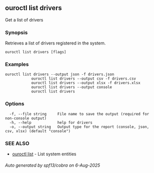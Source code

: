 ## ouroctl list drivers

Get a list of drivers

### Synopsis

Retrieves a list of drivers registered in the system.

```
ouroctl list drivers [flags]
```

### Examples

```
ouroctl list drivers --output json -f drivers.json
			ouroctl list drivers --output csv -f drivers.csv
			ouroctl list drivers --output xlsx -f drivers.xlsx
			ouroctl list drivers --output console
			ouroctl list drivers
```

### Options

```
  -f, --file string     File name to save the output (required for non-console output)
  -h, --help            help for drivers
  -o, --output string   Output type for the report (console, json, csv, xlsx) (default "console")
```

### SEE ALSO

* [ouroctl list](ouroctl_list.md)	 - List system entities

###### Auto generated by spf13/cobra on 6-Aug-2025
